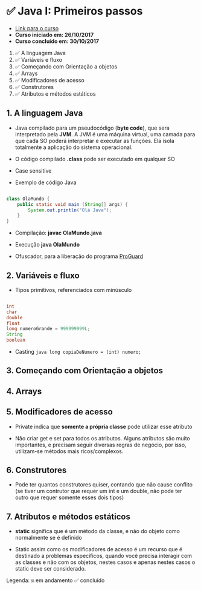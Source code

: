 # :white_check_mark: Java I: Primeiros passos

- [Link para o curso](https://cursos.alura.com.br/course/primeiros-passos-com-java)
- **Curso iniciado em: 26/10/2017**
- **Curso concluído em: 30/10/2017**

1. :white_check_mark: A linguagem Java
1. :white_check_mark: Variáveis e fluxo
1. :white_check_mark: Começando com Orientação a objetos
1. :white_check_mark: Arrays
1. :white_check_mark: Modificadores de acesso
1. :white_check_mark: Construtores
1. :white_check_mark: Atributos e métodos estáticos

## 1. A linguagem Java

- Java compilado para um pseudocódigo (**byte code**), que sera interpretado pela **JVM**. A JVM é uma máquina virtual, uma camada para que cada SO poderá interpretar e executar as funções. Ela isola totalmente a aplicação do sistema operacional.

- O código compilado **.class** pode ser executado em qualquer SO

- Case sensitive

- Exemplo de código Java

```java

class OlaMundo {
    public static void main (String[] args) {
        System.out.println("Olá Java");
    }
}

```

- Compilação: **javac OlaMundo.java**

- Execução **java OlaMundo**

- Ofuscador, para a liberação do programa [ProGuard](http://proguard.sf.net)

## 2. Variáveis e fluxo

- Tipos primitivos, referenciados com minúsculo

```java

int
char
double
float
long numeroGrande = 999999999L;
String
boolean

```

- Casting ```java long copiaDeNumero = (int) numero;```

## 3. Começando com Orientação a objetos

## 4. Arrays

## 5. Modificadores de acesso

- Private indica que **somente a própria classe** pode utilizar esse atributo

- Não criar get e set para todos os atributos. Alguns atributos são muito importantes, e precisam seguir diversas regras de negócio, por isso, utilizam-se métodos mais ricos/complexos.

## 6. Construtores

- Pode ter quantos construtores quiser, contando que não cause conflito (se tiver um contrutor que requer um int e um double, não pode ter outro que requer somente esses dois tipos)

## 7. Atributos e métodos estáticos

- **static** significa que é um método da classe, e não do objeto como normalmente se é definido

- Static assim como os modificadores de acesso é um recurso que é destinado a problemas específicos, quando você precisa interagir com as classes e não com os objetos, nestes casos e apenas nestes casos o static deve ser considerado.

Legenda:
:on: em andamento
:white_check_mark: concluído

